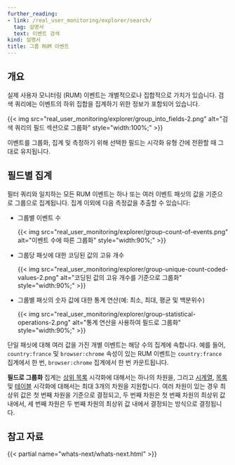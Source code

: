 ```yaml
---
further_reading:
- link: /real_user_monitoring/explorer/search/
  tag: 설명서
  text: 이벤트 검색
kind: 설명서
title: 그룹 RUM 이벤트
---
```


## 개요

실제 사용자 모니터링 (RUM) 이벤트는 개별적으로나 집합적으로 가치가 있습니다. 검색 쿼리에는 이벤트의 하위 집합을 집계하기 위한 정보가 포함되어 있습니다.

{{< img src="real_user_monitoring/explorer/group_into_fields-2.png" alt="검색 쿼리의 필드 섹션으로 그룹화" style="width:100%;" >}}

이벤트를 그룹화, 집계 및 측정하기 위해 선택한 필드는 시각화 유형 간에 전환할 때 그대로 유지됩니다.

## 필드별 집계

필터 쿼리와 일치하는 모든 RUM 이벤트는 하나 또는 여러 이벤트 패싯의 값을 기준으로 그룹으로 집계됩니다. 집계 이외에 다음 측정값을 추출할 수 있습니다:

- 그룹별 이벤트 수

  {{< img src="real_user_monitoring/explorer/group-count-of-events.png" alt="이벤트 수에 따른 그룹화" style="width:90%;" >}}

- 그룹당 패싯에 대한 코딩된 값의 고유 개수

  {{< img src="real_user_monitoring/explorer/group-unique-count-coded-values-2.png" alt="코딩된 값의 고유 개수를 기준으로 그룹화" style="width:90%;" >}}

- 그룹별 패싯의 숫자 값에 대한 통계 연산(예: 최소, 최대, 평균 및 백분위수)

  {{< img src="real_user_monitoring/explorer/group-statistical-operations-2.png" alt="통계 연산을 사용하여 필드로 그룹화" style="width:90%;" >}}

단일 패싯에 대해 여러 값을 가진 개별 이벤트는 해당 수의 집계에 속합니다. 예를 들어, `country:france` 및 `browser:chrome` 속성이 있는 RUM 이벤트는 `country:france` 집계에서 한 번, `browser:chrome` 집계에서 한 번 카운트됩니다.

**필드로 그룹화** 집계는 [상위 목록][1] 시각화에 대해서는 하나의 차원을, 그리고 [시계열][2], [목록][3] 및 [테이블][4] 시각화에 대해서는 최대 3개의 차원을 지원합니다. 여러 차원이 있는 경우 최상위 값은 첫 번째 차원을 기준으로 결정되고, 두 번째 차원은 첫 번째 차원의 최상위 값 내에서, 세 번째 차원은 두 번째 차원의 최상위 값 내에서 결정되는 방식으로 결정됩니다.

## 참고 자료

{{< partial name="whats-next/whats-next.html" >}}

[1]: /ko/real_user_monitoring/explorer/visualize#top-list
[2]: /ko/real_user_monitoring/explorer/visualize#timeseries
[3]: /ko/real_user_monitoring/explorer/visualize#lists
[4]: /ko/real_user_monitoring/explorer/visualize#nested-tables